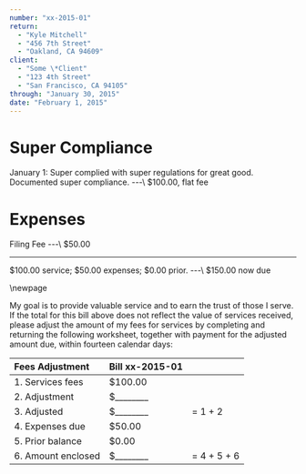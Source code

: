 ```yaml
---
number: "xx-2015-01"
return:
  - "Kyle Mitchell"
  - "456 7th Street"
  - "Oakland, CA 94609"
client:
  - "Some \*Client"
  - "123 4th Street"
  - "San Francisco, CA 94105"
through: "January 30, 2015"
date: "February 1, 2015"
---
```

# Super Compliance

January 1:
  Super complied with super regulations for great good.
  Documented super compliance.
---\ $100.00, flat fee


# Expenses

Filing Fee
---\ $50.00


---

$100.00 service; $50.00 expenses; $0.00 prior. ---\ $150.00 now due

\newpage

My goal is to provide valuable service and to earn the trust of those I serve. If the total for this bill above does not reflect the value of services received, please adjust the amount of my fees for services by completing and returning the following worksheet, together with payment for the adjusted amount due, within fourteen calendar days:

| Fees Adjustment    | Bill xx-2015-01 | |
|:-------------------|:------------------|:-|
| 1. Services fees   | $100.00 | |
| 2. Adjustment      | $\_\_\_\_\_\_\_\_ | |
| 3. Adjusted        | $\_\_\_\_\_\_\_\_ | = 1 + 2 |
| 4. Expenses due    | $50.00 | |
| 5. Prior balance   | $0.00 | |
| 6. Amount enclosed | $\_\_\_\_\_\_\_\_ | = 4 + 5 + 6 |
